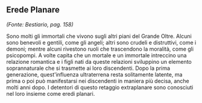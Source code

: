 ## **Erede Planare**

*(Fonte: Bestiario, pag. 158)*

Sono molti gli immortali che vivono sugli altri piani del Grande Oltre. Alcuni sono benevoli e gentili, come gli angeli; altri sono crudeli e distruttivi, come i demoni; mentre alcuni rivestono ruoli che trascendono la moralità, come gli psicopompi. A volte capita che un mortale e un immortale intreccino una relazione romantica e i figli nati da queste relazioni sviluppino un elemento soprannaturale che si trasmette ai loro discendenti. Dopo la prima generazione, quest'influenza ultraterrena resta solitamente latente, ma prima o poi può manifestarsi nei discendenti in maniera più decisa, anche molti anni dopo. I detentori di questo retaggio extraplanare sono conosciuti nel loro insieme come eredi planari.
